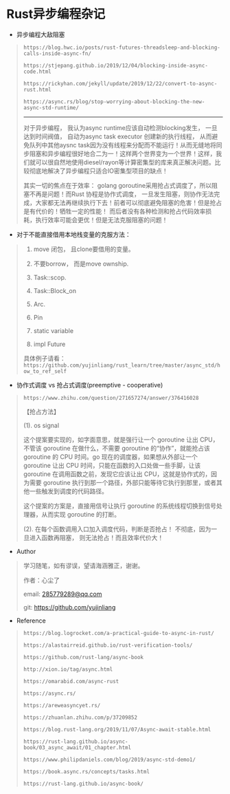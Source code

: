 # 										Rust异步编程杂记









- 异步编程大敌阻塞

> `https://blog.hwc.io/posts/rust-futures-threadsleep-and-blocking-calls-inside-async-fn/`
>
> `https://stjepang.github.io/2019/12/04/blocking-inside-async-code.html`
>
> `https://rickyhan.com/jekyll/update/2019/12/22/convert-to-async-rust.html`
>
> `https://async.rs/blog/stop-worrying-about-blocking-the-new-async-std-runtime/`
>
> ---
>
> 对于异步编程， 我认为async runtime应该自动检测blocking发生， 一旦达到时间阀值， 自动为async task executor 创建新的执行线程， 从而避免队列中其他aysnc task因为没有线程来分配而不能运行！从而无缝地将同步阻塞和异步编程很好地合二为一！这样两个世界变为一个世界！这样，我们就可以很自然地使用diesel/rayon等计算密集型的库来真正解决问题。比较彻底地解决了异步编程只适合IO密集型项目的缺点！
>
> 其实一切的焦点在于效率： golang goroutine采用抢占式调度了，所以阻塞不再是问题！而Rust 协程是协作式调度， 一旦发生阻塞，则协作无法完成，大家都无法再继续执行下去！前者可以彻底避免阻塞的危害！但是抢占是有代价的！牺牲一定的性能！ 而后者没有各种检测和抢占代码效率损耗，执行效率可能会更优！但是无法克服阻塞的问题！



- 对于不能直接借用本地栈变量的克服方法：

> 1. move 闭包， 且clone要借用的变量。
>
> 2. 不要borrow， 而是move ownship.
> 3. Task::scop.
> 4. Task::Block_on
> 5. Arc.
> 6. Pin
> 7. static variable
> 8. impl Future
>
> 具体例子请看：`https://github.com/yujinliang/rust_learn/tree/master/async_std/how_to_ref_self`





- 协作式调度 vs 抢占式调度(preemptive - cooperative)

> `https://www.zhihu.com/question/271657274/answer/376416028`
>
> 【抢占方法】
>
> (1). os signal
>
> 这个提案要实现的，如字面意思，就是强行让一个 goroutine 让出 CPU，不管该 goroutine 在做什么，不需要 goroutine 的“协作”，就能抢占该 goroutine 的 CPU 时间。go 现在的调度器，如果想从外部让一个 goroutine 让出 CPU 时间，只能在函数的入口处做一些手脚，让该 goroutine 在调用函数之前，发现它应该让出 CPU，这就是协作式的，因为需要 goroutine 执行到那一个路径，外部只能等待它执行到那里，或者其他一些触发到调度的代码路径。
>
> 这个提案的方案是，直接用信号让执行 goroutine 的系统线程切换到信号处理器，从而实现 goroutine 的打断。
>
> (2).  在每个函数调用入口加入调度代码，判断是否抢占！ 不彻底，因为一旦进入函数再阻塞， 则无法抢占！而且效率代价大！





- Author

> 学习随笔，如有谬误，望请海涵雅正，谢谢。
>
> 作者：心尘了
>
> email: [285779289@qq.com](mailto:285779289@qq.com)
>
> git: https://github.com/yujinliang







- Reference

> `https://blog.logrocket.com/a-practical-guide-to-async-in-rust/`
>
> `https://alastairreid.github.io/rust-verification-tools/`
>
> `https://github.com/rust-lang/async-book`
>
> `http://xion.io/tag/async.html`
>
> `https://omarabid.com/async-rust`
>
> `https://async.rs/`
>
> `https://areweasyncyet.rs/`
>
> `https://zhuanlan.zhihu.com/p/37209852`
>
> `https://blog.rust-lang.org/2019/11/07/Async-await-stable.html`
>
> `https://rust-lang.github.io/async-book/03_async_await/01_chapter.html`
>
> `https://www.philipdaniels.com/blog/2019/async-std-demo1/`
>
> `https://book.async.rs/concepts/tasks.html`
>
> `https://rust-lang.github.io/async-book/`

